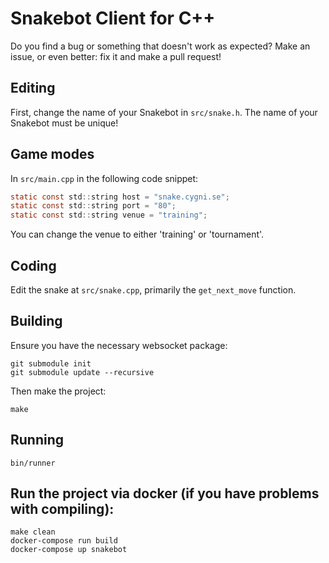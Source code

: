 # Snakebot Client for C++
Do you find a bug or something that doesn't work as expected? Make an issue, or even better: fix it and make a pull request!

## Editing
First, change the name of your Snakebot in `src/snake.h`. The name
of your Snakebot must be unique!

## Game modes
In `src/main.cpp` in the following code snippet:
```C
static const std::string host = "snake.cygni.se";
static const std::string port = "80";
static const std::string venue = "training";
```
You can change the venue to either 'training' or 'tournament'.

## Coding
Edit the snake at `src/snake.cpp`, primarily the `get_next_move` function.

## Building
Ensure you have the necessary websocket package:
```
git submodule init            
git submodule update --recursive
```

Then make the project:
```
make
```

## Running
```
bin/runner
```

## Run the project via docker (if you have problems with compiling):
```
make clean
docker-compose run build
docker-compose up snakebot
```
